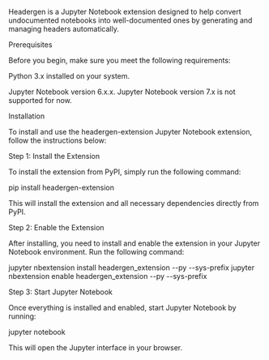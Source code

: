 
Headergen is a Jupyter Notebook extension designed to help convert undocumented notebooks into well-documented ones by generating and managing headers automatically.

Prerequisites

Before you begin, make sure you meet the following requirements:

Python 3.x installed on your system.

Jupyter Notebook version 6.x.x. Jupyter Notebook version 7.x is not supported for now.

Installation

To install and use the headergen-extension Jupyter Notebook extension, follow the instructions below:

Step 1: Install the Extension

To install the extension from PyPI, simply run the following command:

pip install headergen-extension

This will install the extension and all necessary dependencies directly from PyPI.

Step 2: Enable the Extension

After installing, you need to install and enable the extension in your Jupyter Notebook environment. Run the following command:

jupyter nbextension install headergen_extension --py --sys-prefix
jupyter nbextension enable headergen_extension --py --sys-prefix

Step 3: Start Jupyter Notebook

Once everything is installed and enabled, start Jupyter Notebook by running:

jupyter notebook

This will open the Jupyter interface in your browser.
